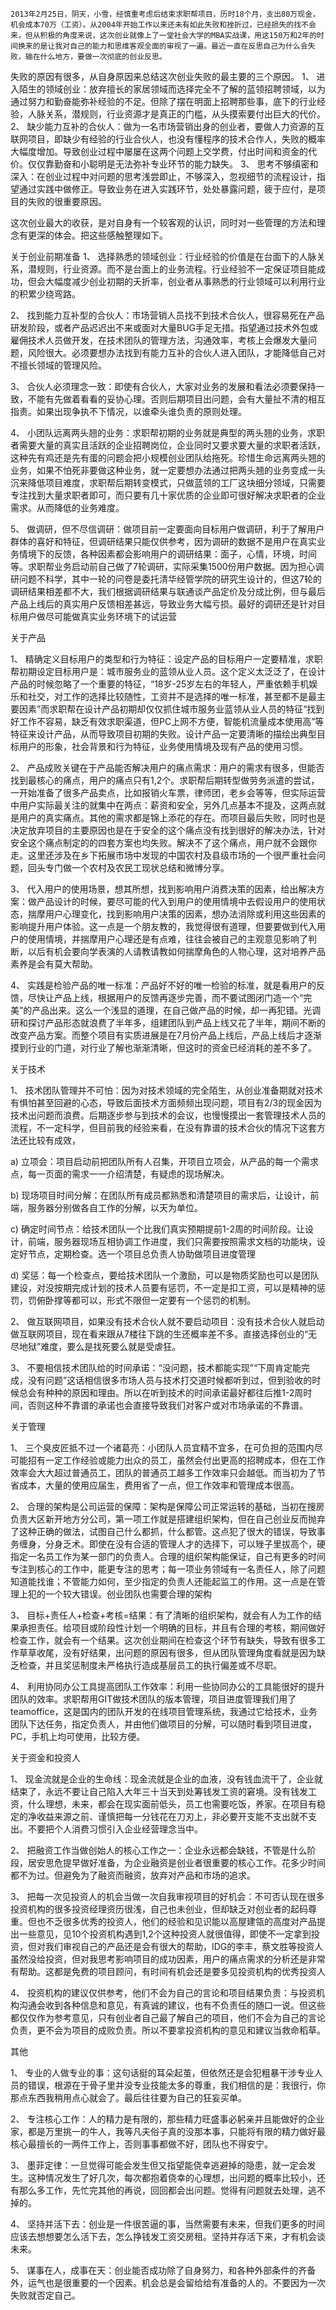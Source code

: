     2013年2月25日，阴天，小雪，经慎重考虑后结束求职帮项目，历时18个月，支出80万现金，机会成本70万（工资）。从2004年开始工作以来还未有如此失败和挫折过，已经损失的找不会来，但从积极的角度来说，这次创业就像上了一堂社会大学的MBA实战课，用这150万和2年的时间换来的是让我对自己的能力和思维客观全面的审视了一遍。最近一直在反思自己为什么会失败，输在什么地方，要做一次彻底的创业反思。

失败的原因有很多，从自身原因来总结这次创业失败的最主要的三个原因。
1、 进入陌生的领域创业：放弃擅长的家居领域而选择完全不了解的蓝领招聘领域，以为通过努力和勤奋能弥补经验的不足。但除了摆在明面上招聘那些事，底下的行业经验，人脉关系，潜规则，行业资源才是真正的门槛，从头摸索要付出巨大的代价。
2、 缺少能力互补的合伙人：做为一名市场营销出身的创业者，要做人力资源的互联网项目，即缺少有经验的行业合伙人，也没有懂程序的技术合作人，失败的概率大幅度增加。导致创业过程中屡屡在这两个问题上交学费，付出时间和资金的代价。仅仅靠勤奋和小聪明是无法弥补专业环节的能力缺失。
3、 思考不够缜密和深入：在创业过程中对问题的思考浅尝即止，不够深入，忽视细节的流程设计，指望通过实践中做修正。导致业务在进入实践环节，处处暴露问题，疲于应付，是项目的失败的很重要原因。

这次创业最大的收获，是对自身有一个较客观的认识，同时对一些管理的方法和理念有更深的体会。把这些感触整理如下。

关于创业前期准备
1、 选择熟悉的领域创业：行业经验的价值是在台面下的人脉关系，潜规则，行业资源。而不是台面上的业务流程。行业经验不一定保证项目能成功，但会大幅度减少创业初期的夭折率，创业者从事熟悉的行业领域可以利用行业的积累少绕弯路。

2、 找到能力互补型的合伙人：市场营销人员找不到技术合伙人，很容易死在产品研发阶段，或者产品迟迟出不来或面对大量BUG手足无措。指望通过技术外包或雇佣技术人员做开发，在技术团队的管理方法，沟通效率，考核上会爆发大量问题，风险很大。必须要想办法找到有能力互补的合伙人进入团队，才能降低自己对不擅长领域的管理风险。

3、 合伙人必须理念一致：即使有合伙人，大家对业务的发展和看法必须要保持一致，不能有先做着看看的妥协心理。否则后期项目出问题，会有大量扯不清的相互指责。如果出现争执不下情况，以谁牵头谁负责的原则处理。

4、 小团队远离两头翘的业务：求职帮初期的业务就是典型的两头翘的业务，求职者需要大量的真实且活跃的企业招聘岗位，企业同时又要求要大量的求职者活跃，这种先有鸡还是先有蛋的问题会把小规模创业团队给拖死。珍惜生命远离两头翘的业务，如果不怕死非要做这种业务，就一定要想办法通过把两头翘的业务变成一头沉来降低项目难度，求职帮后期转变模式，只做蓝领的工厂这块细分领域，只需要专注找到大量求职者即可，而只要有几十家优质的企业即可很好解决求职者的企业需求。从而降低的业务难度。

5、 做调研，但不尽信调研：做项目前一定要面向目标用户做调研，利于了解用户群体的喜好和特征，但调研结果只能仅供参考，因为调研的数据不是用户在真实业务情境下的反馈，各种因素都会影响用户的调研结果：面子，心情，环境，时间等。求职帮业务启动前自己做了7轮调研，实际采集1500份用户数据。因为担心调研问题不科学，其中一轮的问卷是委托清华经管学院的研究生设计的，但这7轮的调研结果相差都不大，我们根据调研结果与联通谈产品定价及分成比例，但与最后产品上线后的真实用户反馈相差甚远，导致业务大幅亏损。最好的调研还是针对目标用户做尽可能做真实业务环境下的试运营

关于产品

1、 精确定义目标用户的类型和行为特征：设定产品的目标用户一定要精准，求职帮初期设定目标用户是：城市服务业的蓝领从业人员。这个定义太泛泛了，在设计产品的时候忽略了一个重要的特征，“18岁-25岁左右的年轻人，严重依赖手机娱乐和社交，对工作的选择比较随性，工资并不是选择的唯一标准，甚至都不是最主要因素”而求职帮在设计产品初期却仅仅抓住城市服务业蓝领从业人员的特征“找到好工作不容易，缺乏有效求职渠道，但PC上网不方便，智能机流量成本使用高”等特征来设计产品，从而导致项目初期的失败。设计产品一定要清晰的描绘出典型目标用户的形象，社会背景和行为特征，业务使用情境及现有产品的使用习惯。

2、 产品成败关键在于产品能否解决用户的痛点需求：用户的需求有很多，但能否找到最核心的痛点，用户的痛点只有1,2个。求职帮后期转型做劳务派遣的尝试，一开始准备了很多产品卖点，比如报销火车票，律师团，老乡会等等，但实际运营中用户实际最关注的就集中在两点：薪资和安全，另外几点基本不提及，这两点就是用户的真实痛点。其他的需求都是锦上添花的存在。而项目最后失败，同时也是决定放弃项目的主要原因也是在于安全的这个痛点没有找到很好的解决办法，针对安全这个痛点制定的的四套方案也均失败。解决不了这个痛点，用户就不会跟你走。这里还涉及在乡下拓展市场中发现的中国农村及县级市场的一个很严重社会问题，回头专门做一个农村及农民工现状总结和微博分享。

3、 代入用户的使用场景，想其所想，找到影响用户消费决策的因素，给出解决方案：做产品设计的时候，要尽可能的代入到用户的使用情境中去假设用户的使用状态，揣摩用户心理变化，找到影响用户决策的因素，想办法消除或利用这些因素的影响提升用户体验。这一点是一个朋友教的，我觉得很有道理，但要要做到代入用户的使用情境，并揣摩用户心理还是有点难，往往会被自己的主观意见影响了判断，以后有机会要向学表演的人请教请教如何揣摩角色的人物心理，这对培养产品素养是会有莫大帮助。

4、 实践是检验产品的唯一标准：产品好不好的唯一检验的标准，就是看用户的反馈，尽快让产品上线，根据用户的反馈再逐步完善，而不要试图闭门造一个“完美”的产品出来。这么一个浅显的道理，在自己做产品的时候，却一再犯错。光调研和探讨产品形态就浪费了半年多，组建团队到产品上线又花了半年，期间不断的改变产品方案。而整个项目有实质进展是在7月份产品上线后，产品上线后才逐渐摸到行业的门道，对行业了解也渐渐清晰，但这时的资金已经消耗的差不多了。

关于技术

1、 技术团队管理并不可怕：因为对技术领域的完全陌生，从创业准备期就对技术有惧怕甚至回避的心态，导致后面技术方面频频出现问题，项目有2/3的现金因为技术出问题而浪费。后期逐步参与到技术的会议，也慢慢摸出一套管理技术人员的流程，不一定科学，但目前我的经验来看，在没有靠谱的技术合伙的情况下这套方法还比较有成效，

a)   立项会：项目启动前把团队所有人召集，开项目立项会，从产品的每一个需求点，每一页面的需求一一介绍清楚，有疑虑的现场解决。

b)   现场项目时间分解：在团队所有成员都熟悉和清楚项目的需求后，让设计，前端，服务器分别做各自工作的分解，以天为单位。

c)   确定时间节点：给技术团队一个比我们真实预期提前1-2周的时间阶段。让设计，前端，服务器现场互相协调工作进度，我们只需要按照需求文档的功能块，设定好节点，定期检查。选一个项目总负责人协助做项目进度管理

d)   奖惩：每一个检查点，要给技术团队一个激励，可以是物质奖励也可以是团队建设，对没按期完成计划的技术人员要有惩罚，不一定是扣工资，可以是精神的惩罚，罚俯卧撑等都可以，形式不限但一定要有一个惩罚的机制。

2、 做互联网项目，如果没有技术合伙人就不要启动项目：没有技术合伙人就启动做互联网项目，现在看来跟从7楼往下跳的生还概率差不多。直接选择创业的“无尽地狱”难度，要么是找死要么就是受虐狂。

3、 不要相信技术团队给的时间承诺：“没问题，技术都能实现”“下周肯定能完成，没有问题”这话相信很多市场人员与技术打交道时候都听到过，但到验收的时候总会有种种的原因和理由。所以在听到技术的时间承诺最好都往后推1-2周时间，否则这种不靠谱的承诺也会直接导致我们对客户或对市场承诺的不靠谱。

关于管理

1、 三个臭皮匠抵不过一个诸葛亮：小团队人员宜精不宜多，在可负担的范围内尽可能招有一定工作经验或能力出众的员工，虽然会付出更高的招聘成本，但在工作效率会大大超过普通员工，团队的普通员工越多工作效率只会越低。而当初为了节省成本，大量的使用应届生，费用省了一点，但工作效率和管理成本很高。

2、 合理的架构是公司运营的保障：架构是保障公司正常运转的基础，当初在搜房负责大区新开地方分公司，第一项工作就是搭建组织架构，但在自己创业反而抛弃了这种正确的做法，试图自己什么都抓，什么都管。这点犯了很大的错误，导致事务缠身，分身乏术。即使在没有合适的管理人才的选择下，可以矬子里拔高个，硬指定一名员工作为某一部门的负责人。合理的组织架构能保证，自己有更多的时间专注到核心的工作中，能更专注的思考；每一项业务领域有一名责任人，除了问题知道能找谁；不管能力如何，至少指定的负责人还能起监工的作用。这一点是在管理上犯的一个较大错误。创业团队也需要合理的架构

3、 目标+责任人+检查+考核=结果：有了清晰的组织架构，就会有人为工作的结果承担责任。给项目或阶段性计划一个明确的目标，并且有合理的考核，期间做好检查工作，就会有一个结果。这次创业期间在检查这个环节有缺失，导致有很多工作草草收尾，没有好结果，出问题的原因有很多，但从团队管理角度看就是因为缺乏检查，并且奖惩制度未严格执行造成基层员工的执行偏差或不尽职。

4、 利用协同办公工具提高团队工作效率：利用一些协同办公的工具能很好的提升团队的效率。求职帮用GIT做技术团队的版本管理，项目进度管理我们用了teamoffice，这是国内的团队开发的在线项目管理系统，我通过它给技术，业务团队下达任务，指定负责人，并由他们做项目的分解，可以随时看到项目进度，PC，手机上均可使用，比较方便。

关于资金和投资人

1、 现金流就是企业的生命线：现金流就是企业的血液，没有钱血流干了，企业就结束了，永远不要让自己陷入大年三十当天到处筹钱发工资的窘境。没有钱发工资，什么理想，未来，都会在现实面前低头，员工也需要吃饭，养家。在项目有稳定的净收益来源之前、谨慎把每一分钱花在刀刃上，非必要开支能不支出就不支出。不要把个人消费习惯引入企业经营理念当中。

2、 把融资工作当做创始人的核心工作之一：企业永远都会缺钱，不管是什么阶段，居安思危提早做好准备，为企业融资是创业者很重要的核心工作。花多少时间都不为过。但避免为了融资而融资，放弃对产品和市场的追求。

3、 把每一次见投资人的机会当做一次自我审视项目的好机会：不可否认现在很多投资机构的很多投资经理资历很浅，自己也未创业，但却缺乏对创业者的起码尊重。但也不乏很多优秀的投资人，他们的经验和见识能以高屋建瓴的高度对产品提出一些意见，见10个投资机构遇到1,2个这种投资人就很值得，即使不一定拿到投资，但对我们审视自己的产品还是会有很大的帮助，IDG的李丰，蔡文胜等投资人虽然没给投资，但对我思考影响项目的成功因素，用户的痛点需求的分析还是非常有帮助。这都是免费的项目顾问，有时间有机会还是要多见投资机构的优秀投资人

4、 投资机构的建议仅供参考，他们不会为自己的言论和项目结果负责：与投资机构沟通会收到各种信息和意见，有真诚的建议，也有不负责任的随口一说。但这些都仅仅作为参考意见，只有创业者自己最了解自己的项目，他们不会为自己的言论负责，更不会为项目的成败负责。所以不要拿投资机构的意见和建议当救命稻草。

其他

1、 专业的人做专业的事：这句话挺的耳朵起茧，但依然还是会犯粗暴干涉专业人员的错误，根源在于骨子里并没专业技能太多的尊重，我们相信的是：我很行，你那点东西我稍用点心就会了。最后往往要为自己的狂妄买单。

2、 专注核心工作：人的精力是有限的，那些精力旺盛事必躬亲并且能做好的企业家，都是万里挑一的牛人，我等凡夫俗子真的没那本事，只能将有限的精力做好最核心最擅长的一两件工作上，否则事事都做不好，团队也不得安宁。

3、 墨菲定律：一旦觉得可能会发生但又指望能侥幸逃避掉的隐患，就一定会发生。这种情况发生了好几次，每次都抱着侥幸的心理想，出问题的概率比较小，还有那么多工作，先忙完其他的再说，回回都会出问题。觉得有问题就去处理，逃不掉的。

4、 坚持并活下去：创业是一件很苦逼的事，当然需要有未来，但我们更多的时间应该去想想要怎么活下去，怎么挣钱发工资交房租。坚持并存活下来，才有机会谈未来。

5、 谋事在人，成事在天：创业能否成功除了自身努力，和各种外部条件的齐备外，运气也是很重要的一个因素。机会总是会留给给有准备的人的。不要因为一次失败就否定自己。

